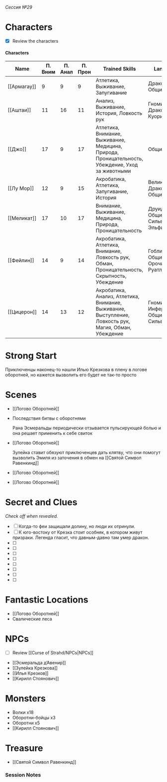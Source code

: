 _Сессия №29_

# Characters

- [x] Review the characters

#### Characters

|Name|П. Вним|П. Анал|П. Прон|Trained Skills|Languages|
|---|---|---|---|---|---|
|[[Армагау]]|9|9|9|Атлетика, Выживание, Запугивание|Драконий, Общий|
|[[Аштаи]]|11|16|11|Анализ, Выживание, История, Ловкость рук|Гномий, Драконий, Куори, Общий|
|[[Джо]]|17|9|17|Атлетика, Внимание, Выживание, Медицина, Природа, Проницательность, Убеждение, Уход за животными|Общий|
|[[Лу Мор]]|12|9|15|Акробатика, Атлетика, Запугивание, История|Великаний, Драконий, Общий|
|[[Меликат]]|17|10|17|Внимание, Выживание, Медицина, Природа, Проницательность|Друидический, Общий, Сильван, Эльфийский|
|[[Фейлин]]|14|9|14|Акробатика, Атлетика, Внимание, Ловкость рук, Обман, Проницательность, Скрытность, Убеждение|Гоблинский, Общий, Орочий, Руатлек|
|[[Цицерон]]|14|13|12|Акробатика, Анализ, Атлетика, Внимание, Выживание, Выступление, Ловкость рук, Магия, Обман, Убеждение|Гномий, Инфернальный, Общий, Сильван|

  
  

# Strong Start

Приключенцы наконец-то нашли Илью Крезкова в плену в логове оборотней, но кажется вызволить его будет не так-то просто

# Scenes

- [[Логово Оборотней]]
- Последствия битвы с оборотнями
    
    Рана Эсмеральды периодически отзывается пульсирующей болью и она решает применить к себе свиток
    
- [[Логово Оборотней]]
    
    Зулейка ставит обязуют приключенцев дать клятву, что они помогут вызволить Эмиля из заточения в обмен на [[Святой Символ Равенкинд]]
    
- [[Логово Оборотней]]
    
      
    
- [[Логово Оборотней]]

# Secret and Clues

_Check off when revealed._

- [ ] Когда-то феи защищали долину, но люди их отринули.
- [ ] К юго-востоку от Крезка стоит особняк, в котором живут призраки. Легенда гласит, что давным-давно там умер дракон.
- [ ]
- [ ]
- [ ]
- [ ]
- [ ]
- [ ]
- [ ]
- [ ]

# Fantastic Locations

- [[Логово Оборотней]]
- Свалические леса

# NPCs

- [ ] Review [[Curse of Strahd/NPCs|NPCs]]

- [[Эсмеральда д’Авенир]]
- [[Зулейка Крезкова]]
- [[Илья Крезков]]
- [[Кирилл Стоянович]]

# Monsters

- Волки x18
- Оборотни-бойцы x3
- Оборотни x5
- [[Кирилл Стоянович]]

# Treasure

- [[Святой Символ Равенкинд]]

### Session Notes